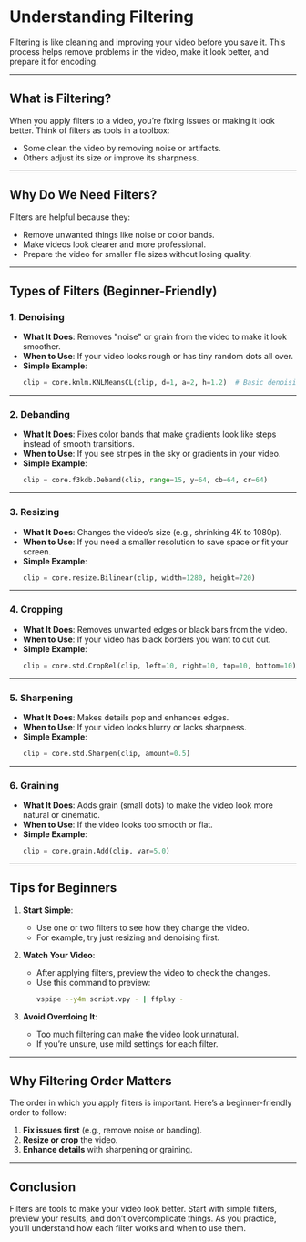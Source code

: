 
# Understanding Filtering

Filtering is like cleaning and improving your video before you save it. This process helps remove problems in the video, make it look better, and prepare it for encoding.

---

## What is Filtering?

When you apply filters to a video, you’re fixing issues or making it look better. Think of filters as tools in a toolbox:
- Some clean the video by removing noise or artifacts.
- Others adjust its size or improve its sharpness.

---

## Why Do We Need Filters?

Filters are helpful because they:
- Remove unwanted things like noise or color bands.
- Make videos look clearer and more professional.
- Prepare the video for smaller file sizes without losing quality.

---

## Types of Filters (Beginner-Friendly)

### 1. **Denoising**
- **What It Does**: Removes "noise" or grain from the video to make it look smoother.
- **When to Use**: If your video looks rough or has tiny random dots all over.
- **Simple Example**:
  ```python
  clip = core.knlm.KNLMeansCL(clip, d=1, a=2, h=1.2)  # Basic denoising
  ```

---

### 2. **Debanding**
- **What It Does**: Fixes color bands that make gradients look like steps instead of smooth transitions.
- **When to Use**: If you see stripes in the sky or gradients in your video.
- **Simple Example**:
  ```python
  clip = core.f3kdb.Deband(clip, range=15, y=64, cb=64, cr=64)
  ```

---

### 3. **Resizing**
- **What It Does**: Changes the video’s size (e.g., shrinking 4K to 1080p).
- **When to Use**: If you need a smaller resolution to save space or fit your screen.
- **Simple Example**:
  ```python
  clip = core.resize.Bilinear(clip, width=1280, height=720)
  ```

---

### 4. **Cropping**
- **What It Does**: Removes unwanted edges or black bars from the video.
- **When to Use**: If your video has black borders you want to cut out.
- **Simple Example**:
  ```python
  clip = core.std.CropRel(clip, left=10, right=10, top=10, bottom=10)
  ```

---

### 5. **Sharpening**
- **What It Does**: Makes details pop and enhances edges.
- **When to Use**: If your video looks blurry or lacks sharpness.
- **Simple Example**:
  ```python
  clip = core.std.Sharpen(clip, amount=0.5)
  ```

---

### 6. **Graining**
- **What It Does**: Adds grain (small dots) to make the video look more natural or cinematic.
- **When to Use**: If the video looks too smooth or flat.
- **Simple Example**:
  ```python
  clip = core.grain.Add(clip, var=5.0)
  ```

---

## Tips for Beginners

1. **Start Simple**:
   - Use one or two filters to see how they change the video.
   - For example, try just resizing and denoising first.

2. **Watch Your Video**:
   - After applying filters, preview the video to check the changes.
   - Use this command to preview:
     ```bash
     vspipe --y4m script.vpy - | ffplay -
     ```

3. **Avoid Overdoing It**:
   - Too much filtering can make the video look unnatural.
   - If you’re unsure, use mild settings for each filter.

---

## Why Filtering Order Matters

The order in which you apply filters is important. Here’s a beginner-friendly order to follow:
1. **Fix issues first** (e.g., remove noise or banding).
2. **Resize or crop** the video.
3. **Enhance details** with sharpening or graining.

---

## Conclusion

Filters are tools to make your video look better. Start with simple filters, preview your results, and don’t overcomplicate things. As you practice, you’ll understand how each filter works and when to use them.
